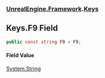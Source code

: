 ### [UnrealEngine.Framework](UnrealEngine_Framework.md 'UnrealEngine.Framework').[Keys](Keys.md 'UnrealEngine.Framework.Keys')
## Keys.F9 Field
```csharp
public const string F9 = F9;
```
#### Field Value
[System.String](https://docs.microsoft.com/en-us/dotnet/api/System.String 'System.String')
